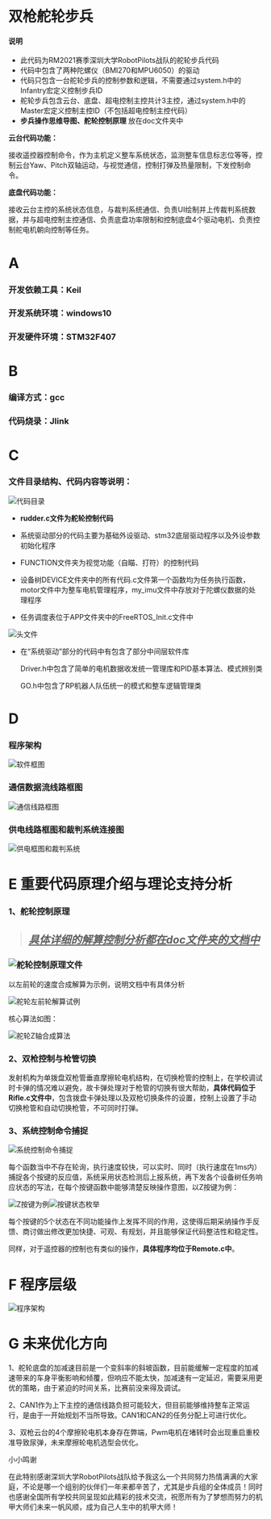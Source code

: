 # 双枪舵轮步兵

#### 说明

* 此代码为RM2021赛季深圳大学RobotPilots战队的舵轮步兵代码
* 代码中包含了两种陀螺仪（BMI270和MPU6050）的驱动
* 代码只包含一台舵轮步兵的控制参数和逻辑，不需要通过system.h中的Infantry宏定义控制步兵ID
* 舵轮步兵包含云台、底盘、超电控制主控共计3主控，通过system.h中的Master宏定义控制主控ID（不包括超电控制主控代码）
* **步兵操作思维导图、舵轮控制原理** 放在doc文件夹中

**云台代码功能：**

接收遥控器控制命令，作为主机定义整车系统状态，监测整车信息标志位等等，控制云台Yaw、Pitch双轴运动，与视觉通信，控制打弹及热量限制，下发控制命令。

**底盘代码功能：**

接收云台主控的系统状态信息，与裁判系统通信、负责UI绘制并上传裁判系统数据，并与超电控制主控通信、负责底盘功率限制和控制底盘4个驱动电机、负责控制舵电机朝向控制等任务。







# A

### 开发依赖工具：Keil

### 开发系统环境：windows10

### 开发硬件环境：STM32F407

# B

### 编译方式：gcc

### 代码烧录：Jlink

# C

### **文件目录结构、代码内容等说明：**

![代码目录](picture/代码目录.png)

* **rudder.c文件为舵轮控制代码**

* 系统驱动部分的代码主要为基础外设驱动、stm32底层驱动程序以及外设参数初始化程序

* FUNCTION文件夹为视觉功能（自瞄、打符）的控制代码

* 设备树DEVICE文件夹中的所有代码.c文件第一个函数均为任务执行函数，motor文件中为整车电机管理程序，my_imu文件中存放对于陀螺仪数据的处理程序

* 任务调度表位于APP文件夹中的FreeRTOS_Init.c文件中

![头文件](picture/头文件.png)

* 在“系统驱动”部分的代码中有包含了部分中间层软件库

  Driver.h中包含了简单的电机数据收发统一管理库和PID基本算法、模式辨别类

  GO.h中包含了RP机器人队伍统一的模式和整车逻辑管理类

# D

### 程序架构

![软件框图](picture/软件框图.png)

### 通信数据流线路框图

![通信线路框图](picture/通信线路框图.png)

### 供电线路框图和裁判系统连接图

![供电框图和裁判系统](picture/供电框图和裁判系统.png)

# E 重要代码原理介绍与理论支持分析

### 1、舵轮控制原理

> ## <u>***具体详细的解算控制分析都在doc文件夹的文档中***</u>

### 								![舵轮控制原理文件](picture/舵轮控制原理文件.png)

以左前轮的速度合成解算为示例，说明文档中有具体分析

![舵轮左前轮解算试例](picture/舵轮左前轮解算试例.jpg)

核心算法如图：

![舵轮Z轴合成算法](picture/舵轮Z轴合成算法.png)

### 2、双枪控制与枪管切换 

​		发射机构为单拨盘双枪管垂直摩擦轮电机结构，在切换枪管的控制上，在学校调试时卡弹的情况难以避免，故卡弹处理对于枪管的切换有很大帮助，**具体代码位于Rifle.c文件中**，包含拨盘卡弹处理以及双枪切换条件的设置，控制上设置了手动切换枪管和自动切换枪管，不可同时打弹。



### 3、系统控制命令捕捉

![系统控制命令捕捉](picture/系统控制命令捕捉.png)

​		每个函数当中不存在轮询，执行速度较快，可以实时、同时（执行速度在1ms内）捕捉各个按键的反应值，系统采用状态检测后上报系统，再下发各个设备树任务响应状态的写法，在每个按键函数中能够清楚反映操作意图，以Z按键为例：

![Z按键为例](picture/Z按键为例.png)![按键状态枚举](picture/按键状态枚举.png)

​		每个按键的5个状态在不同功能操作上发挥不同的作用，这使得后期采纳操作手反馈、商讨做出修改更加快捷、可观、有规划，并且能够保证代码整洁性和稳定性。

​		同样，对于遥控器的控制也有类似的操作，**具体程序均位于Remote.c中**。



# F 程序层级

![程序架构](picture/程序架构.png)





# G 未来优化方向

1、舵轮底盘的加减速目前是一个变斜率的斜坡函数，目前能缓解一定程度的加减速带来的车身平衡影响和倾覆，但响应不能太快，加减速有一定延迟，需要采用更优的策略，由于紧迫的时间关系，比赛前没来得及调试。

2、CAN1作为上下主控的通信线路负担可能较大，但目前能够维持整车正常运行，是由于一开始规划不当所导致。CAN1和CAN2的任务分配上可进行优化。

3、双枪云台的4个摩擦轮电机本身存在弊端，Pwm电机在堵转时会出现重启重校准导致尿弹，未来摩擦轮电机选型会优化。



小小鸣谢

在此特别感谢深圳大学RobotPilots战队给予我这么一个共同努力热情满满的大家庭，不论是哪一个组别的伙伴们一年来都辛苦了，尤其是步兵组的全体成员！同时也感谢全国所有学校共同呈现如此精彩的技术交流，祝愿所有为了梦想而努力的机甲大师们未来一帆风顺，成为自己人生中的机甲大师！

